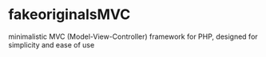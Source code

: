 # fakeoriginalsMVC
minimalistic MVC (Model-View-Controller) framework for PHP, designed for simplicity and ease of use
